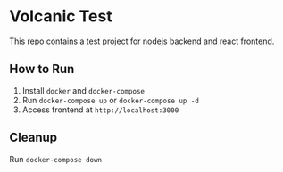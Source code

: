 # Volcanic Test

This repo contains a test project for nodejs backend and react frontend.


## How to Run

1. Install `docker` and `docker-compose`
2. Run `docker-compose up` or `docker-compose up -d`
3. Access frontend at `http://localhost:3000`

## Cleanup

Run `docker-compose down`



